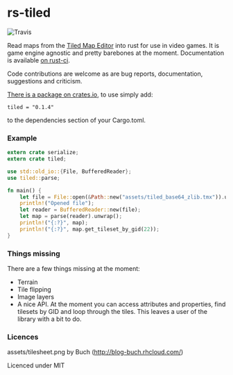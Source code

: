 # rs-tiled

![Travis](https://travis-ci.org/mattyhall/rs-tiled.svg?branch=master)

Read maps from the [Tiled Map Editor](http://www.mapeditor.org/) into rust for use in video games. It is game engine agnostic and pretty barebones at the moment. Documentation is available [on rust-ci](http://rust-ci.org/mattyhall/rs-tiled/doc/tiled/).

Code contributions are welcome as are bug reports, documentation, suggestions and criticism.

[There is a package on crates.io](https://crates.io/crates/tiled), to use simply add:

```
tiled = "0.1.4"
```

to the dependencies section of your Cargo.toml.

### Example

```rust
extern crate serialize;
extern crate tiled;

use std::old_io::{File, BufferedReader};
use tiled::parse;

fn main() {
    let file = File::open(&Path::new("assets/tiled_base64_zlib.tmx")).unwrap();
    println!("Opened file");
    let reader = BufferedReader::new(file);
    let map = parse(reader).unwrap();
    println!("{:?}", map);
    println!("{:?}", map.get_tileset_by_gid(22));
}
```

### Things missing
There are a few things missing at the moment:

  * Terrain
  * Tile flipping
  * Image layers
  * A nice API. At the moment you can access attributes and properties, find tilesets by GID and loop through the tiles. This leaves a user of the library with a bit to do.

### Licences
assets/tilesheet.png by Buch (http://blog-buch.rhcloud.com/)

Licenced under MIT
